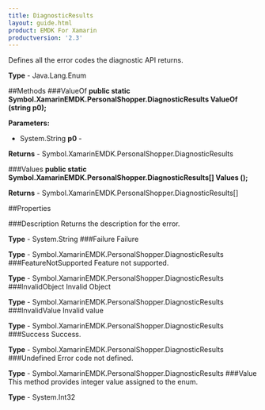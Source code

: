 ```yaml
---
title: DiagnosticResults
layout: guide.html
product: EMDK For Xamarin
productversion: '2.3'
---
```

Defines all the error codes the diagnostic API returns. 

**Type** - Java.Lang.Enum

##Methods
###ValueOf
**public static Symbol.XamarinEMDK.PersonalShopper.DiagnosticResults ValueOf (string p0);**



**Parameters:** 

* System.String **p0** - 

**Returns** - Symbol.XamarinEMDK.PersonalShopper.DiagnosticResults

###Values
**public static Symbol.XamarinEMDK.PersonalShopper.DiagnosticResults[] Values ();**




**Returns** - Symbol.XamarinEMDK.PersonalShopper.DiagnosticResults[]

##Properties

###Description
Returns the description for the error.

**Type** - System.String
###Failure
Failure

**Type** - Symbol.XamarinEMDK.PersonalShopper.DiagnosticResults
###FeatureNotSupported
Feature not supported.


**Type** - Symbol.XamarinEMDK.PersonalShopper.DiagnosticResults
###InvalidObject
Invalid Object

**Type** - Symbol.XamarinEMDK.PersonalShopper.DiagnosticResults
###InvalidValue
Invalid value

**Type** - Symbol.XamarinEMDK.PersonalShopper.DiagnosticResults
###Success
Success.

**Type** - Symbol.XamarinEMDK.PersonalShopper.DiagnosticResults
###Undefined
Error code not defined.

**Type** - Symbol.XamarinEMDK.PersonalShopper.DiagnosticResults
###Value
This method provides integer value assigned to the enum.

**Type** - System.Int32






